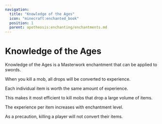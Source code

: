 ```yaml
---
navigation:
  title: "Knowledge of the Ages"
  icon: "minecraft:enchanted_book"
  position: 1
  parent: apotheosis:enchanting/enchantments.md
---
```


# Knowledge of the Ages

<Color id="dark_green">Knowledge of the Ages</Color> is a Masterwork
enchantment that can be applied to swords.

When you kill a mob, all drops will be converted to experience.

Each individual item is worth the same amount of experience.

This makes it most efficient to kill mobs that drop a large volume of items.

The experience per item increases with enchantment level.

As a precaution, killing a player will not convert their items.

